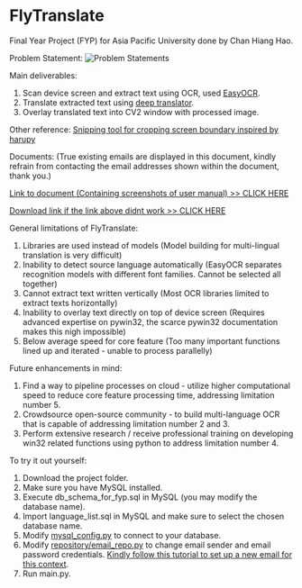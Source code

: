 # FlyTranslate

Final Year Project (FYP) for Asia Pacific University done by Chan Hiang Hao.


Problem Statement:
![Problem Statements](https://github.com/chanhh01/FlyTranslate/assets/84566394/8cd8002e-e494-4862-8194-4e2df3a84d50)


Main deliverables:
1. Scan device screen and extract text using OCR, used [EasyOCR](https://github.com/JaidedAI/EasyOCR).
2. Translate extracted text using [deep translator](https://github.com/nidhaloff/deep-translator).
3. Overlay translated text into CV2 window with processed image.

Other reference:
[Snipping tool for cropping screen boundary inspired by](https://github.com/harupy/snipping-tool/tree/master) [harupy](https://github.com/harupy)

Documents:
(True existing emails are displayed in this document, kindly refrain from contacting the email addresses shown within the document, thank you.)

[Link to document (Containing screenshots of user manual) >> CLICK HERE](https://cloudmails-my.sharepoint.com/:w:/g/personal/tp055637_mail_apu_edu_my/EbJZWb5KOJpOgm-Q9kTi2LgB5Wb13L3raIebHM2vqShQUw?e=aMBvq0)

[Download link if the link above didnt work >> CLICK HERE](https://github.com/chanhh01/FlyTranslate/files/12816943/FYP_Doc.docx)


General limitations of FlyTranslate:
1. Libraries are used instead of models (Model building for multi-lingual translation is very difficult)
2. Inability to detect source language automatically (EasyOCR separates recognition models with different font families. Cannot be selected all together)
3. Cannot extract text written vertically (Most OCR libraries limited to extract texts horizontally)
4. Inability to overlay text directly on top of device screen (Requires advanced expertise on pywin32, the scarce pywin32 documentation makes this nigh impossible)
5. Below average speed for core feature (Too many important functions lined up and iterated - unable to process parallelly)


Future enhancements in mind:
1. Find a way to pipeline processes on cloud - utilize higher computational speed to reduce core feature processing time, addressing limitation number 5.
2. Crowdsource open-source community - to build multi-language OCR that is capable of addressing limitation number 2 and 3.
3. Perform extensive research / receive professional training on developing win32 related functions using python to address limitation number 4.


To try it out yourself:
1. Download the project folder.
2. Make sure you have MySQL installed.
3. Execute db_schema_for_fyp.sql in MySQL (you may modify the database name).
4. Import language_list.sql in MySQL and make sure to select the chosen database name.
5. Modify [mysql_config.py](https://github.com/chanhh01/FlyTranslate/blob/master/mysql_config.py) to connect to your database.
6. Modify [repository/email_repo.py](https://github.com/chanhh01/FlyTranslate/blob/master/repository/email_repo.py) to change email sender and email password credentials. [Kindly follow this tutorial to set up a new email for this context](https://www.youtube.com/watch?v=zxFXnLEmnb4).
7. Run main.py.
